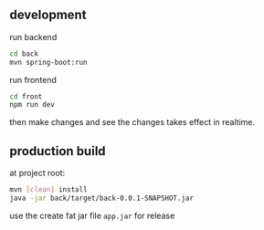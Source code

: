 ## development
run backend
```sh
cd back
mvn spring-boot:run
```
run frontend
```sh
cd front
npm run dev
```
then make changes and see the changes takes effect in realtime.
## production build

at project root:
```sh
mvn [clean] install
java -jar back/target/back-0.0.1-SNAPSHOT.jar
```
use the create fat jar file `app.jar` for release